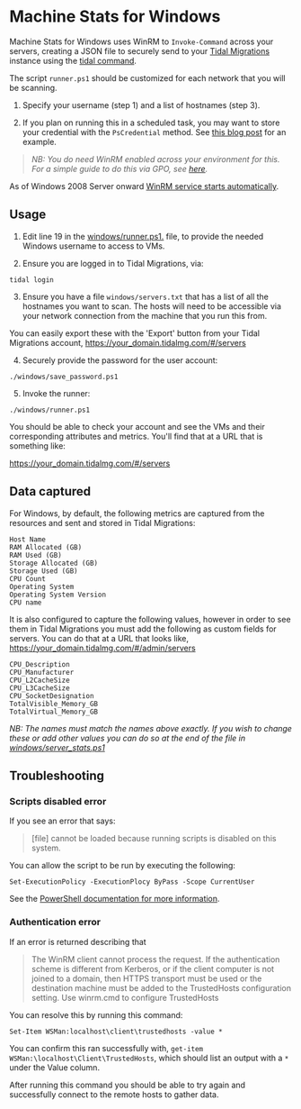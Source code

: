 # Machine Stats for Windows

Machine Stats for Windows uses WinRM to `Invoke-Command` across your servers, creating a JSON file to securely send to your [Tidal Migrations](https://tidalmigrations.com/) instance using the [tidal command](https://tidalmigrations.com/tidal-tools/).

The script `runner.ps1` should be customized for each network that you will be scanning.

1) Specify your username (step 1) and a list of hostnames (step 3).

2) If you plan on running this in a scheduled task, you may want to store your credential with the `PsCredential` method. See [this blog post](https://www.interworks.com/blog/trhymer/2013/07/08/powershell-how-encrypt-and-store-credentials-securely-use-automation-scripts) for an example.

> _NB: You do need WinRM enabled across your environment for this._
> _For a simple guide to do this via GPO, see [here](https://support.auvik.com/hc/en-us/articles/204424994-How-to-enable-WinRM-with-domain-controller-Group-Policy-for-WMI-monitoring)._

As of Windows 2008 Server onward [WinRM service starts automatically](https://docs.microsoft.com/en-us/windows/win32/winrm/installation-and-configuration-for-windows-remote-management#configuration-of-winrm-and-ipmi).

## Usage

1) Edit line 19 in the [windows/runner.ps1.](windows/runner.ps1) file, to provide the needed Windows username to access to VMs.

2) Ensure you are logged in to Tidal Migrations, via:
```
tidal login
```

3) Ensure you have a file `windows/servers.txt` that has a list of all the hostnames you want to scan. The hosts will need to be accessible via your network connection from the machine that you run this from.

You can easily export these with the 'Export' button from your Tidal Migrations account, https://your_domain.tidalmg.com/#/servers

4) Securely provide the password for the user account:
```
./windows/save_password.ps1
```

5) Invoke the runner:
```
./windows/runner.ps1
```

You should be able to check your account and see the VMs and their corresponding attributes and metrics. You'll find that at a URL that is something like:

https://your_domain.tidalmg.com/#/servers

## Data captured

For Windows, by default, the following metrics are captured from the resources and sent and stored in Tidal Migrations:

```
Host Name
RAM Allocated (GB)
RAM Used (GB)
Storage Allocated (GB)
Storage Used (GB)
CPU Count
Operating System
Operating System Version
CPU name
```

It is also configured to capture the following values, however in order to see them in Tidal Migrations you must add the following as custom fields for servers. You can do that at a URL that looks like, https://your_domain.tidalmg.com/#/admin/servers

```
CPU_Description
CPU_Manufacturer
CPU_L2CacheSize
CPU_L3CacheSize
CPU_SocketDesignation
TotalVisible_Memory_GB
TotalVirtual_Memory_GB
```

*NB: The names must match the names above exactly. If you wish to change these or add other values you can do so at the end of the file in [windows/server_stats.ps1](windows/server_stats.ps1)*


## Troubleshooting

### Scripts disabled error

If you see an error that says:

>[file] cannot be loaded because running scripts is disabled on this system.

You can allow the script to be run by executing the following:

```
Set-ExecutionPolicy -ExecutionPlocy ByPass -Scope CurrentUser
```

See the [PowerShell documentation for more information](https://docs.microsoft.com/en-us/powershell/module/microsoft.powershell.security/set-executionpolicy).

### Authentication error

If an error is returned describing that

>The WinRM client cannot process the request. If the authentication scheme is different from Kerberos, or if the client computer is not joined to a domain, then HTTPS transport must be used or the destination machine must be added to the TrustedHosts configuration setting. Use winrm.cmd to configure TrustedHosts

You can resolve this by running this command:

```
Set-Item WSMan:localhost\client\trustedhosts -value *
```

You can confirm this ran successfully with, `get-item WSMan:\localhost\Client\TrustedHosts`, which should list an output with a `*` under the Value column.

After running this command you should be able to try again and successfully connect to the remote hosts to gather data.
